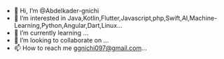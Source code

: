 - 👋 Hi, I’m @Abdelkader-gnichi
- 👀 I’m interested in Java,Kotlin,Flutter,Javascript,php,Swift,AI,Machine-Learning,Python,Angular,Dart,Linux...
- 🌱 I’m currently learning ...
- 💞️ I’m looking to collaborate on ...
- 📫 How to reach me ggnichi097@gmail.com...

<!---
Abdelkader-gnichi/Abdelkader-gnichi is a ✨ special ✨ repository because its `README.md` (this file) appears on your GitHub profile.
You can click the Preview link to take a look at your changes.
--->
